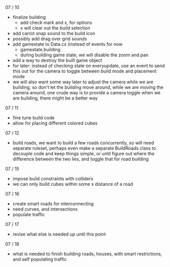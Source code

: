 07 / 10 


- finalize building
  - add check mark and x, for options
  - x will clear out the build selection
- add carrot snap sound to the build icon
- possibly add drag over grid sounds
- add gamestate to Data.cs (instead of events for now
  - gamestate.building
  - during building game state, we will disable the zoom and pan
- add a way to destroy the built game object
- for later: instead of checking state on everyupdate, use an event to send this out for the camera to toggle between build mode and placement mode
- we will also want some way later to adjust the camera while we are building, so don't let the building move around, while we are moving the camera around, one crude way is to provide a camera toggle when we are building, there might be a better way


07 / 11

- fine tune build code
- allow for placing different colored cubes


07 / 12

- build roads, we want to build a few roads concurrently, so will need separate ruleset, perhaps even make a separate BuildRoads class to decouple code and keep things simple, or until figure out where the difference between the two lies, and toggle that for road building


07 / 15

- impose build constraints with colliders
- we can only build cubes within some x distance of a road


07 / 16

- create smart roads for interconnecting
- need curves, and intersections
- populate traffic

07 / 17

- revise what else is needed up until this point

07 / 18

- what is needed to finish building roads, houses, with smart restrictions, and self populating traffic

